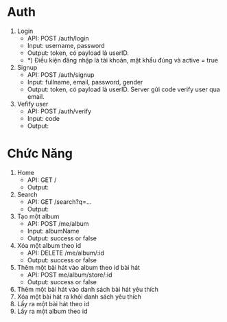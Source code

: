 # Auth
1. Login
    - API: POST /auth/login
    - Input: username, password
    - Output: token, có payload là userID.
    - *) Điều kiện đăng nhập là tài khoản, mật khẩu đúng và active = true
2. Signup
    - API: POST /auth/signup
    - Input: fullname, email, password, gender
    - Output: token, có payload là userID. Server gửi code verify user qua email.
3. Vefify user
    - API: POST /auth/verify
    - Input: code 
    - Output: 
# Chức Năng 
1. Home
    - API: GET /
    - Output:
2. Search
    - API: GET /search?q=...
    - Output:
3. Tạo một album
    - API: POST /me/album
    - Input: albumName
    - Output: success or false
4. Xóa một album theo id
    - API: DELETE /me/album/:id
    - Output: success or false
5. Thêm một bài hát vào album theo id bài hát
    - API: POST me/album/store/:id
    - Output: success or false
6. Thêm một bài hát vào danh sách bài hát yêu thích
7. Xóa một bài hát ra khỏi danh sách yêu thích
8. Lấy ra một bài hát theo id
9. Lấy ra một album theo id

